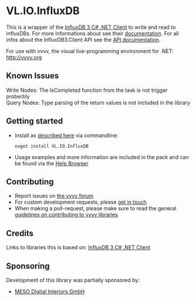 # VL.IO.InfluxDB

This is a wrapper of the [InfluxDB 3 C# .NET Client](https://github.com/InfluxCommunity/influxdb3-csharp) to write and read to influxDBs. For more Informations about see their [documentation](https://docs.influxdata.com). For all infos about the InfluxDB3.Client API see the [API documentation](https://influxcommunity.github.io/influxdb3-csharp/api/InfluxDB3.Client.html).

For use with vvvv, the visual live-programming environment for .NET: http://vvvv.org

## Known Issues
Write Nodes: The IsCompleted function from the task is not trigger proberbly   
Query Nodes: Type parsing of the return values is not included in the library

## Getting started
- Install as [described here](https://thegraybook.vvvv.org/reference/hde/managing-nugets.html) via commandline:

    `nuget install VL.IO.InfluxDB`

- Usage examples and more information are included in the pack and can be found via the [Help Browser](https://thegraybook.vvvv.org/reference/hde/findinghelp.html)

## Contributing
- Report issues on [the vvvv forum](https://forum.vvvv.org/c/vvvv-gamma/28)
- For custom development requests, please [get in touch](mailto:devvvvs@vvvv.org)
- When making a pull-request, please make sure to read the general [guidelines on contributing to vvvv libraries](https://thegraybook.vvvv.org/reference/extending/contributing.html)

## Credits
Links to libraries this is based on: [InfluxDB 3 C# .NET Client](https://github.com/InfluxCommunity/influxdb3-csharp)

## Sponsoring
Development of this library was partially sponsored by:  
* [MESO Digital Interiors GmbH ](http://meso.design)
